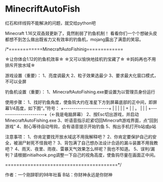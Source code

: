 # MinecriftAutoFish
红石和绊线钩不能解决的问题，就交给python吧

Minecraft 1.16又双叒叕更新了，竟然削弱了钓鱼机制！
看看你们一个个想破头皮都想不到怎么做出既省力又有效率的钓鱼机，mojang露出了满意的笑容。

/*============MinecraftAutoFishinig=============

☆让你体会1.12的钓鱼机效率☆
☆又可以愉快地挂机钓宝藏了☆
☆妈妈再也不用排斥开放水域☆

游戏设置（重要）：
1、亮度调最大
2、粒子效果选最少
3、要求最大化窗口模式，不可以全屏

钓鱼机设置（重要）：
1、MinecraftAutoFishing.exe要设置为以管理员身份运行

使用步骤：
1、找好钓鱼角度，使鱼钩大约在准星下方到屏幕底部的正中间，即屏幕1/4高度，如下图“。”符号：
+-----------------------+
 |		   |
 |		   |
 |                +               |
 |	  。	   |
 |		   |
+-----------------------+（←我是电脑屏幕）
2、按Esc切出游戏，并启动MinecraftAutoFishing.exe
3、听语音指示赶紧切回Minecraft游戏界面，点“回到游戏”
4、耐心等待自动甩钩，会有语音提示开始钓鱼
5、掏出手机打开b站或p站

注意事项：
1、你肯定要找开放水域这不用我解释吧？
2、你肯定要保护自己的安全，被溺尸射死不怪我吧？
3、背包满了自己想办法设计合适的漏斗装置不用我教吧？
4、雨天、夜里、雨夜、雷暴天气效果怎么样呢？我也不知道。
5、误判/漏判？请根据initialhook.png调整一下自己的视角高度，使鱼钩尽量在画面正中间。

========================================*/

作者：一个刚辞职的98年社畜
B站：你财神永远是你财神
